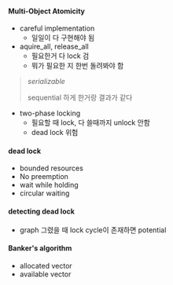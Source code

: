 #### Multi-Object Atomicity

* careful implementation
    * 일일이 다 구현해야 됨
* aquire_all, release_all
    * 필요한거 다 lock 검
    * 뭐가 필요한 지 한번 돌려봐야 함
    
> *serializable*
>
> sequential 하게 한거랑 결과가 같다

*  two-phase locking
    * 필요할 때 lock, 다 쓸때까지 unlock 안함
    * dead lock 위험
    
#### dead lock

* bounded resources
* No preemption
* wait while holding
* circular waiting

#### detecting dead lock

* graph 그렸을 때 lock cycle이 존재하면 potential

#### Banker's algorithm

* allocated vector
* available vector